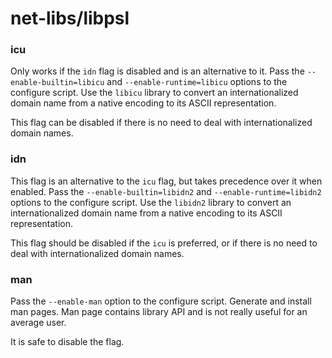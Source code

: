 # net-libs/libpsl

### icu
Only works if the `idn` flag is disabled and is an alternative to it. Pass the `--enable-builtin=libicu` and `--enable-runtime=libicu` options to the configure script. Use the `libicu` library to convert an internationalized domain name from a native encoding to its ASCII representation.

This flag can be disabled if there is no need to deal with internationalized domain names.

### idn
This flag is an alternative to the `icu` flag, but takes precedence over it when enabled. Pass the `--enable-builtin=libidn2` and `--enable-runtime=libidn2` options to the configure script. Use the `libidn2` library to convert an internationalized domain name from a native encoding to its ASCII representation.

This flag should be disabled if the `icu` is preferred, or if there is no need to deal with internationalized domain names.

### man
Pass the `--enable-man` option to the configure script. Generate and install man pages. Man page contains library API and is not really useful for an average user.

It is safe to disable the flag.
